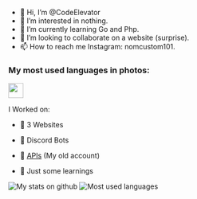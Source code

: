 - 👋 Hi, I’m @CodeElevator
- 👀 I’m interested in nothing.
- 🌱 I’m currently learning Go and Php.
- 💞️ I’m looking to collaborate on a website (surprise).
- 📫 How to reach me Instagram: nomcustom101.

### My most used languages in photos:

<code><img height="30" src="https://avatars.githubusercontent.com/u/1525981?s=200&v=4"/></code>

I Worked on:

- 🧶 3 Websites

- 🤖 Discord Bots

- 👑 [APIs](https://github.com/NomCustom/Game-API) (My old account)

- 📖 Just some learnings


<img alt="My stats on github" src="https://github-readme-stats.vercel.app/api?user=CodeElevator&show_icons=true&hide_border=true&theme=tokyonight"/>

<img alt="Most used languages" src="https://github-readme-stats.vercel.app/api/top-langs?user=CodeElevator&show_icons=true&theme=tokyonight&layout=compact" />

<!---
CodeElevator/CodeElevator is a ✨ special ✨ repository because its `README.md` (this file) appears on your GitHub profile.
You can click the Preview link to take a look at your changes.
--->
